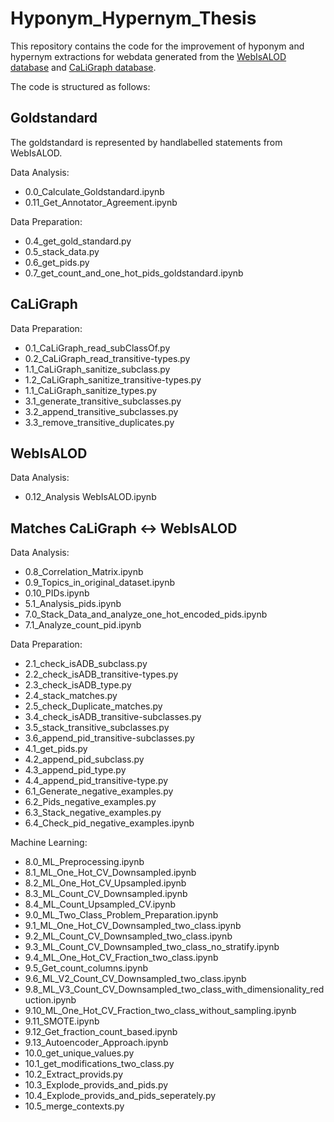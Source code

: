 # Hyponym_Hypernym_Thesis

This repository contains the code for the improvement of hyponym and hypernym extractions for webdata generated from the [WebIsALOD database](https://github.com/sven-h/webisalod) and [CaLiGraph database](http://caligraph.org/).


The code is structured as follows:

## Goldstandard 
The goldstandard is represented by handlabelled statements from WebIsALOD.

Data Analysis:
* 0.0_Calculate_Goldstandard.ipynb
* 0.11_Get_Annotator_Agreement.ipynb

Data Preparation:
* 0.4_get_gold_standard.py
* 0.5_stack_data.py
* 0.6_get_pids.py
* 0.7_get_count_and_one_hot_pids_goldstandard.ipynb


## CaLiGraph

Data Preparation:
* 0.1_CaLiGraph_read_subClassOf.py
* 0.2_CaLiGraph_read_transitive-types.py
* 1.1_CaLiGraph_sanitize_subclass.py
* 1.2_CaLiGraph_sanitize_transitive-types.py
* 1.1_CaLiGraph_sanitize_types.py
* 3.1_generate_transitive_subclasses.py
* 3.2_append_transitive_subclasses.py
* 3.3_remove_transitive_duplicates.py

## WebIsALOD

Data Analysis:
* 0.12_Analysis WebIsALOD.ipynb

## Matches CaLiGraph <-> WebIsALOD

Data Analysis:
* 0.8_Correlation_Matrix.ipynb
* 0.9_Topics_in_original_dataset.ipynb
* 0.10_PIDs.ipynb
* 5.1_Analysis_pids.ipynb
* 7.0_Stack_Data_and_analyze_one_hot_encoded_pids.ipynb
* 7.1_Analyze_count_pid.ipynb

Data Preparation: 
* 2.1_check_isADB_subclass.py
* 2.2_check_isADB_transitive-types.py
* 2.3_check_isADB_type.py
* 2.4_stack_matches.py
* 2.5_check_Duplicate_matches.py
* 3.4_check_isADB_transitive-subclasses.py
* 3.5_stack_transitive_subclasses.py
* 3.6_append_pid_transitive-subclasses.py
* 4.1_get_pids.py
* 4.2_append_pid_subclass.py
* 4.3_append_pid_type.py
* 4.4_append_pid_transitive-type.py
* 6.1_Generate_negative_examples.py
* 6.2_Pids_negative_examples.py
* 6.3_Stack_negative_examples.py
* 6.4_Check_pid_negative_examples.ipynb

Machine Learning:
* 8.0_ML_Preprocessing.ipynb
* 8.1_ML_One_Hot_CV_Downsampled.ipynb
* 8.2_ML_One_Hot_CV_Upsampled.ipynb
* 8.3_ML_Count_CV_Downsampled.ipynb
* 8.4_ML_Count_Upsampled_CV.ipynb
* 9.0_ML_Two_Class_Problem_Preparation.ipynb
* 9.1_ML_One_Hot_CV_Downsampled_two_class.ipynb
* 9.2_ML_Count_CV_Downsampled_two_class.ipynb
* 9.3_ML_Count_CV_Downsampled_two_class_no_stratify.ipynb
* 9.4_ML_One_Hot_CV_Fraction_two_class.ipynb
* 9.5_Get_count_columns.ipynb
* 9.6_ML_V2_Count_CV_Downsampled_two_class.ipynb
* 9.8_ML_V3_Count_CV_Downsampled_two_class_with_dimensionality_reduction.ipynb
* 9.10_ML_One_Hot_CV_Fraction_two_class_without_sampling.ipynb
* 9.11_SMOTE.ipynb
* 9.12_Get_fraction_count_based.ipynb
* 9.13_Autoencoder_Approach.ipynb
* 10.0_get_unique_values.py
* 10.1_get_modifications_two_class.py
* 10.2_Extract_provids.py
* 10.3_Explode_provids_and_pids.py
* 10.4_Explode_provids_and_pids_seperately.py
* 10.5_merge_contexts.py
